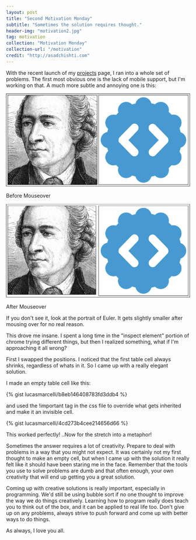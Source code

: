 ```yaml
---
layout: post
title: "Second Motivation Monday"
subtitle: "Sometimes the solution requires thought."
header-img: "motivation2.jpg"
tag: motivation
collection: "Motivation Monday"
collection-url: "/motivation"
credit: "http://asadchishti.com"
---
```


With the recent launch of my [projects](/projects) page, I ran into a whole set of problems. The first most obvious one is the lack of mobile support, but I'm working on that. A much more subtle and annoying one is this:
<br>

<div class="img-center">
	<img src="/img/2014Dec/before.png" title="Seriously.">
	<p> Before Mouseover </p>
	<img src="/img/2014Dec/after.png" title="Seriously.">
	<p> After Mouseover </p>
</div>

If you don't see it, look at the portrait of Euler. It gets slightly smaller after mousing over for no real reason. 

This drove me insane. I spent a long time in the "inspect element" portion of chrome trying different things, but then I realized something, what if I'm approaching it all wrong?

First I swapped the positions. I noticed that the first table cell always shrinks, regardless of whats in it. So I came up with a really elegant solution.

I made an empty table cell like this:

{% gist lucasmarcelli/b8eb146408783fd3ddb4 %}

and used the !important tag in the css file to override what gets inherited and make it an invisible cell.

{% gist lucasmarcelli/4cd273b4cee214656d66 %}

This worked perfectly! ..Now for the stretch into a metaphor!

Sometimes the answer requires a lot of creativity. Prepare to deal with problems in a way that you might not expect. It was certainly not my first thought to make an empty cell, but when I came up with the solution it really felt like it should have been staring me in the face. Remember that the tools you use to solve problems are dumb and that often enough, your own creativity that will end up getting you a great solution.

Coming up with creative solutions is really important, especially in programming. We'd still be using bubble sort if no one thought to improve the way we do things creatively. Learning how to program really does teach you to think out of the box, and it can be applied to real life too. Don't give up on any problems, always strive to push forward and come up with better ways to do things.

As always, I love you all. 